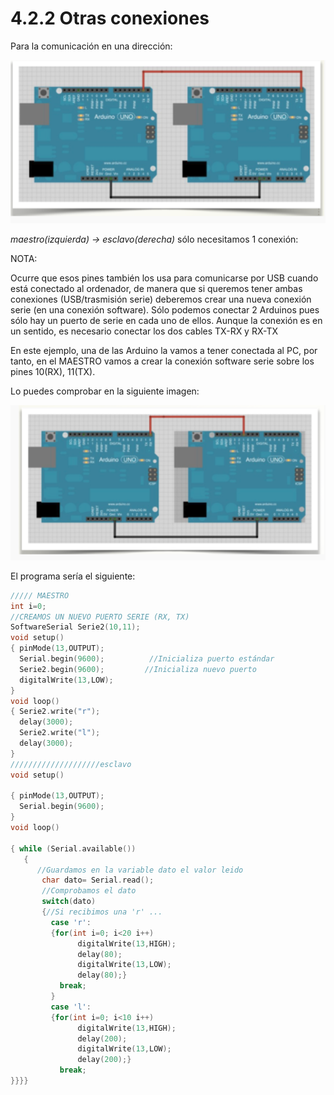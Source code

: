 # 4.2.2 Otras conexiones

Para la comunicación en una dirección:

![](../../.gitbook/assets/m5img0.1.png)

_maestro\(izquierda\) -&gt; esclavo\(derecha\)_ sólo necesitamos 1 conexión:

NOTA:

Ocurre que esos pines también los usa para comunicarse por USB cuando está conectado al ordenador, de manera que si queremos tener ambas conexiones \(USB/trasmisión serie\) deberemos crear una nueva conexión serie \(en una conexión software\). Sólo podemos conectar 2 Arduinos pues sólo hay un puerto de serie en cada uno de ellos. Aunque la conexión es en un sentido, es necesario conectar los dos cables TX-RX y RX-TX

En este ejemplo, una de las Arduino la vamos a tener conectada al PC, por tanto, en el MAESTRO vamos a crear la conexión software serie sobre los pines 10\(RX\), 11\(TX\).

Lo puedes comprobar en la siguiente imagen:

![](../../.gitbook/assets/m5img1.png)

El programa sería el siguiente:

```cpp
///// MAESTRO
int i=0; 
//CREAMOS UN NUEVO PUERTO SERIE (RX, TX)
SoftwareSerial Serie2(10,11); 
void setup()
{ pinMode(13,OUTPUT);
  Serial.begin(9600);          //Inicializa puerto estándar
  Serie2.begin(9600);         //Inicializa nuevo puerto
  digitalWrite(13,LOW);
}
void loop()
{ Serie2.write("r");
  delay(3000);
  Serie2.write("l");
  delay(3000);
}
////////////////////esclavo
void setup()

{ pinMode(13,OUTPUT);
  Serial.begin(9600);
}
void loop()

{ while (Serial.available())
   {
      //Guardamos en la variable dato el valor leido
       char dato= Serial.read();
       //Comprobamos el dato
       switch(dato)
       {//Si recibimos una 'r' ...
         case 'r':
         {for(int i=0; i<20 i++)
               digitalWrite(13,HIGH);
               delay(80);
               digitalWrite(13,LOW);
               delay(80);}
           break;
         }
         case 'l':
         {for(int i=0; i<10 i++)
               digitalWrite(13,HIGH);
               delay(200);
               digitalWrite(13,LOW);
               delay(200);}
           break;
}}}}
```

